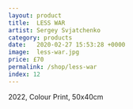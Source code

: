 ```yaml
---
layout: product
title:  LESS WAR
artist: Sergey Svjatchenko
category: products
date:   2020-02-27 15:53:28 +0000
image:  less-war.jpg
price: £70
permalink: /shop/less-war
index: 12
---
```

2022, Colour Print, 50x40cm
